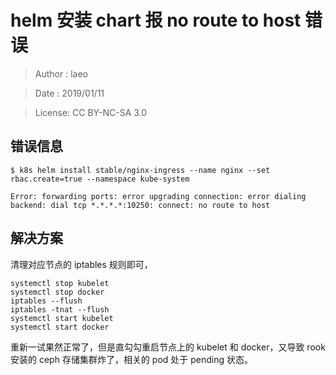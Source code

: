 # helm 安装 chart 报 no route to host 错误

> Author : laeo

> Date : 2019/01/11

> License: CC BY-NC-SA 3.0

## 错误信息

```
$ k8s helm install stable/nginx-ingress --name nginx --set rbac.create=true --namespace kube-system

Error: forwarding ports: error upgrading connection: error dialing backend: dial tcp *.*.*.*:10250: connect: no route to host
```

## 解决方案

清理对应节点的 iptables 规则即可，

```
systemctl stop kubelet
systemctl stop docker
iptables --flush
iptables -tnat --flush
systemctl start kubelet
systemctl start docker
```

重新一试果然正常了，但是直勾勾重启节点上的 kubelet 和 docker，又导致 rook 安装的 ceph 存储集群炸了，相关的 pod 处于 pending 状态。
